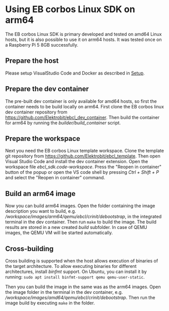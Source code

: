 # Using EB corbos Linux SDK on arm64

The EB corbos Linux SDK is primary developed and tested on amd64 Linux hosts,
but it is also possible to use it on arm64 hosts.
It was tested once on a Raspberry Pi 5 8GB successfully.

## Prepare the host

Please setup VisualStudio Code and Docker as described in [Setup](setup.md).

## Prepare the dev container

The pre-built dev container is only available for amd64 hosts,
so first the container needs to be build locally on arm64.
First clone the EB corbos linux dev container repository from https://github.com/Elektrobit/ebcl_dev_container.
Then build the container for arm64 by running the _builder/build_container_ script.

## Prepare the workspace

Next you need the EB corbos Linux template workspace.
Clone the template git repository from https://github.com/Elektrobit/ebcl_template.
Then open Visual Studio Code and install the dev container extension.
Open the workspace file _ebcl_sdk.code-workspace_.
Press the "Reopen in container" button of the popup
or open the VS code shell by pressing _Ctrl + Shift + P_
and select the "Reopen in container" command.

## Build an arm64 image

Now you can build arm64 images.
Open the folder containing the image description you want to build,
e.g. _/workspace/images/arm64/qemu/ebcl/crinit/debootstrap_,
in the integrated terminal in the dev container.
Then run `make` to build the image.
The build results are stored in a new created _build_ subfolder.
In case of QEMU images, the QEMU VM will be started automatically.

## Cross-building

Cross building is supported when the host allows execution of binaries of the target architecture.
To allow executing binaries for different architectures, install _binfmt_ support.
On Ubuntu, you can install it by running: `sudo apt install binfmt-support qemu qemu-user-static`.

Then you can build the image in the same was as the arm64 images.
Open the image folder in the terminal in the dev container,
e.g. _/workspace/images/amd64/qemu/ebcl/crinit/debootstrap_.
Then run the image build by executing `make` in the folder.
